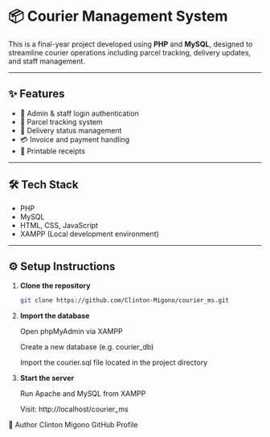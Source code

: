 # 📦 Courier Management System

This is a final-year project developed using **PHP** and **MySQL**, designed to streamline courier operations including parcel tracking, delivery updates, and staff management.

---

## ✨ Features
- 🔐 Admin & staff login authentication
- 📍 Parcel tracking system
- 🚚 Delivery status management
- 💳 Invoice and payment handling
- 🧾 Printable receipts

---

## 🛠️ Tech Stack
- PHP
- MySQL
- HTML, CSS, JavaScript
- XAMPP (Local development environment)

---

## ⚙️ Setup Instructions

1. **Clone the repository**
   ```bash
   git clone https://github.com/Clinton-Migono/courier_ms.git

2. **Import the database**

    Open phpMyAdmin via XAMPP

    Create a new database (e.g. courier_db)

    Import the courier.sql file located in the project directory

3. **Start the server**

    Run Apache and MySQL from XAMPP

    Visit: http://localhost/courier_ms

👤 Author
Clinton Migono
GitHub Profile